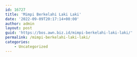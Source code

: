 ```yaml
---
id: 16727
title: 'Mimpi Berkelahi Laki Laki'
date: '2022-09-09T20:17:14+00:00'
author: admin
layout: post
guid: 'https://bos.awn.biz.id/mimpi-berkelahi-laki-laki/'
permalink: /mimpi-berkelahi-laki-laki/
categories:
    - Uncategorized
---
```


